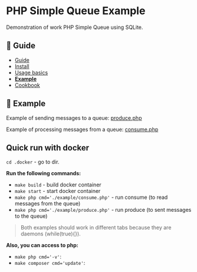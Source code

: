 PHP Simple Queue Example
========================

Demonstration of work PHP Simple Queue using SQLite.


## :book: Guide

* [Guide](./README.md)
* [Install](./install.md)
* [Usage basics](./usage.md)
* **[Example](./example.md)**
* [Cookbook](./cookbook.md)


## :page_facing_up: Example

Example of sending messages to a queue: [produce.php](../../example/produce.php)

Example of processing messages from a queue: [consume.php](../../example/consume.php)


## Quick run with docker

`cd .docker` - go to dir.


**Run the following commands:**

- `make build` - build docker container
- `make start` - start docker container
- `make php cmd='./example/consume.php'` - run consume (to read messages from the queue)
- `make php cmd='./example/produce.php'` - run produce (to sent messages to the queue)


> Both examples should work in different tabs because they are daemons (while(true){}).


**Also, you can access to php:**

- `make php cmd='-v'`:
- `make composer cmd='update'`:
